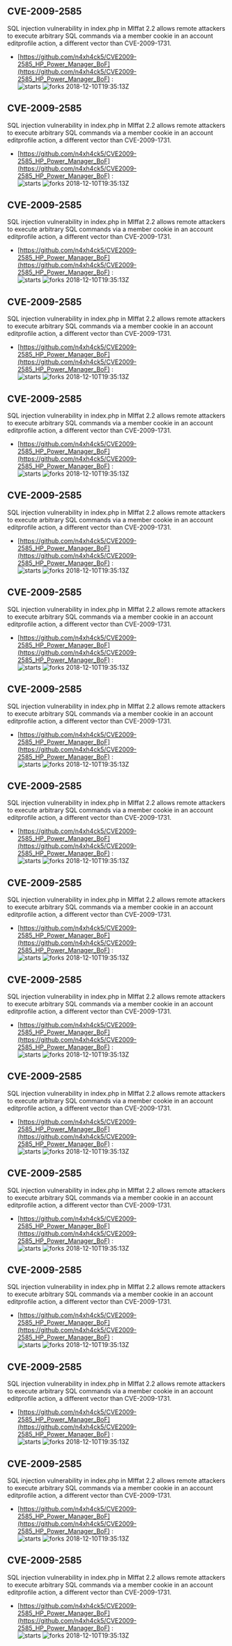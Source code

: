 ## CVE-2009-2585
 SQL injection vulnerability in index.php in Mlffat 2.2 allows remote attackers to execute arbitrary SQL commands via a member cookie in an account editprofile action, a different vector than CVE-2009-1731.

- [https://github.com/n4xh4ck5/CVE2009-2585_HP_Power_Manager_BoF](https://github.com/n4xh4ck5/CVE2009-2585_HP_Power_Manager_BoF) :  
![starts](https://img.shields.io/github/stars/n4xh4ck5/CVE2009-2585_HP_Power_Manager_BoF.svg) 
![forks](https://img.shields.io/github/forks/n4xh4ck5/CVE2009-2585_HP_Power_Manager_BoF.svg) 
2018-12-10T19:35:13Z

## CVE-2009-2585
 SQL injection vulnerability in index.php in Mlffat 2.2 allows remote attackers to execute arbitrary SQL commands via a member cookie in an account editprofile action, a different vector than CVE-2009-1731.

- [https://github.com/n4xh4ck5/CVE2009-2585_HP_Power_Manager_BoF](https://github.com/n4xh4ck5/CVE2009-2585_HP_Power_Manager_BoF) :  
![starts](https://img.shields.io/github/stars/n4xh4ck5/CVE2009-2585_HP_Power_Manager_BoF.svg) 
![forks](https://img.shields.io/github/forks/n4xh4ck5/CVE2009-2585_HP_Power_Manager_BoF.svg) 
2018-12-10T19:35:13Z

## CVE-2009-2585
 SQL injection vulnerability in index.php in Mlffat 2.2 allows remote attackers to execute arbitrary SQL commands via a member cookie in an account editprofile action, a different vector than CVE-2009-1731.

- [https://github.com/n4xh4ck5/CVE2009-2585_HP_Power_Manager_BoF](https://github.com/n4xh4ck5/CVE2009-2585_HP_Power_Manager_BoF) :  
![starts](https://img.shields.io/github/stars/n4xh4ck5/CVE2009-2585_HP_Power_Manager_BoF.svg) 
![forks](https://img.shields.io/github/forks/n4xh4ck5/CVE2009-2585_HP_Power_Manager_BoF.svg) 
2018-12-10T19:35:13Z

## CVE-2009-2585
 SQL injection vulnerability in index.php in Mlffat 2.2 allows remote attackers to execute arbitrary SQL commands via a member cookie in an account editprofile action, a different vector than CVE-2009-1731.

- [https://github.com/n4xh4ck5/CVE2009-2585_HP_Power_Manager_BoF](https://github.com/n4xh4ck5/CVE2009-2585_HP_Power_Manager_BoF) :  
![starts](https://img.shields.io/github/stars/n4xh4ck5/CVE2009-2585_HP_Power_Manager_BoF.svg) 
![forks](https://img.shields.io/github/forks/n4xh4ck5/CVE2009-2585_HP_Power_Manager_BoF.svg) 
2018-12-10T19:35:13Z

## CVE-2009-2585
 SQL injection vulnerability in index.php in Mlffat 2.2 allows remote attackers to execute arbitrary SQL commands via a member cookie in an account editprofile action, a different vector than CVE-2009-1731.

- [https://github.com/n4xh4ck5/CVE2009-2585_HP_Power_Manager_BoF](https://github.com/n4xh4ck5/CVE2009-2585_HP_Power_Manager_BoF) :  
![starts](https://img.shields.io/github/stars/n4xh4ck5/CVE2009-2585_HP_Power_Manager_BoF.svg) 
![forks](https://img.shields.io/github/forks/n4xh4ck5/CVE2009-2585_HP_Power_Manager_BoF.svg) 
2018-12-10T19:35:13Z

## CVE-2009-2585
 SQL injection vulnerability in index.php in Mlffat 2.2 allows remote attackers to execute arbitrary SQL commands via a member cookie in an account editprofile action, a different vector than CVE-2009-1731.

- [https://github.com/n4xh4ck5/CVE2009-2585_HP_Power_Manager_BoF](https://github.com/n4xh4ck5/CVE2009-2585_HP_Power_Manager_BoF) :  
![starts](https://img.shields.io/github/stars/n4xh4ck5/CVE2009-2585_HP_Power_Manager_BoF.svg) 
![forks](https://img.shields.io/github/forks/n4xh4ck5/CVE2009-2585_HP_Power_Manager_BoF.svg) 
2018-12-10T19:35:13Z

## CVE-2009-2585
 SQL injection vulnerability in index.php in Mlffat 2.2 allows remote attackers to execute arbitrary SQL commands via a member cookie in an account editprofile action, a different vector than CVE-2009-1731.

- [https://github.com/n4xh4ck5/CVE2009-2585_HP_Power_Manager_BoF](https://github.com/n4xh4ck5/CVE2009-2585_HP_Power_Manager_BoF) :  
![starts](https://img.shields.io/github/stars/n4xh4ck5/CVE2009-2585_HP_Power_Manager_BoF.svg) 
![forks](https://img.shields.io/github/forks/n4xh4ck5/CVE2009-2585_HP_Power_Manager_BoF.svg) 
2018-12-10T19:35:13Z

## CVE-2009-2585
 SQL injection vulnerability in index.php in Mlffat 2.2 allows remote attackers to execute arbitrary SQL commands via a member cookie in an account editprofile action, a different vector than CVE-2009-1731.

- [https://github.com/n4xh4ck5/CVE2009-2585_HP_Power_Manager_BoF](https://github.com/n4xh4ck5/CVE2009-2585_HP_Power_Manager_BoF) :  
![starts](https://img.shields.io/github/stars/n4xh4ck5/CVE2009-2585_HP_Power_Manager_BoF.svg) 
![forks](https://img.shields.io/github/forks/n4xh4ck5/CVE2009-2585_HP_Power_Manager_BoF.svg) 
2018-12-10T19:35:13Z

## CVE-2009-2585
 SQL injection vulnerability in index.php in Mlffat 2.2 allows remote attackers to execute arbitrary SQL commands via a member cookie in an account editprofile action, a different vector than CVE-2009-1731.

- [https://github.com/n4xh4ck5/CVE2009-2585_HP_Power_Manager_BoF](https://github.com/n4xh4ck5/CVE2009-2585_HP_Power_Manager_BoF) :  
![starts](https://img.shields.io/github/stars/n4xh4ck5/CVE2009-2585_HP_Power_Manager_BoF.svg) 
![forks](https://img.shields.io/github/forks/n4xh4ck5/CVE2009-2585_HP_Power_Manager_BoF.svg) 
2018-12-10T19:35:13Z

## CVE-2009-2585
 SQL injection vulnerability in index.php in Mlffat 2.2 allows remote attackers to execute arbitrary SQL commands via a member cookie in an account editprofile action, a different vector than CVE-2009-1731.

- [https://github.com/n4xh4ck5/CVE2009-2585_HP_Power_Manager_BoF](https://github.com/n4xh4ck5/CVE2009-2585_HP_Power_Manager_BoF) :  
![starts](https://img.shields.io/github/stars/n4xh4ck5/CVE2009-2585_HP_Power_Manager_BoF.svg) 
![forks](https://img.shields.io/github/forks/n4xh4ck5/CVE2009-2585_HP_Power_Manager_BoF.svg) 
2018-12-10T19:35:13Z

## CVE-2009-2585
 SQL injection vulnerability in index.php in Mlffat 2.2 allows remote attackers to execute arbitrary SQL commands via a member cookie in an account editprofile action, a different vector than CVE-2009-1731.

- [https://github.com/n4xh4ck5/CVE2009-2585_HP_Power_Manager_BoF](https://github.com/n4xh4ck5/CVE2009-2585_HP_Power_Manager_BoF) :  
![starts](https://img.shields.io/github/stars/n4xh4ck5/CVE2009-2585_HP_Power_Manager_BoF.svg) 
![forks](https://img.shields.io/github/forks/n4xh4ck5/CVE2009-2585_HP_Power_Manager_BoF.svg) 
2018-12-10T19:35:13Z

## CVE-2009-2585
 SQL injection vulnerability in index.php in Mlffat 2.2 allows remote attackers to execute arbitrary SQL commands via a member cookie in an account editprofile action, a different vector than CVE-2009-1731.

- [https://github.com/n4xh4ck5/CVE2009-2585_HP_Power_Manager_BoF](https://github.com/n4xh4ck5/CVE2009-2585_HP_Power_Manager_BoF) :  
![starts](https://img.shields.io/github/stars/n4xh4ck5/CVE2009-2585_HP_Power_Manager_BoF.svg) 
![forks](https://img.shields.io/github/forks/n4xh4ck5/CVE2009-2585_HP_Power_Manager_BoF.svg) 
2018-12-10T19:35:13Z

## CVE-2009-2585
 SQL injection vulnerability in index.php in Mlffat 2.2 allows remote attackers to execute arbitrary SQL commands via a member cookie in an account editprofile action, a different vector than CVE-2009-1731.

- [https://github.com/n4xh4ck5/CVE2009-2585_HP_Power_Manager_BoF](https://github.com/n4xh4ck5/CVE2009-2585_HP_Power_Manager_BoF) :  
![starts](https://img.shields.io/github/stars/n4xh4ck5/CVE2009-2585_HP_Power_Manager_BoF.svg) 
![forks](https://img.shields.io/github/forks/n4xh4ck5/CVE2009-2585_HP_Power_Manager_BoF.svg) 
2018-12-10T19:35:13Z

## CVE-2009-2585
 SQL injection vulnerability in index.php in Mlffat 2.2 allows remote attackers to execute arbitrary SQL commands via a member cookie in an account editprofile action, a different vector than CVE-2009-1731.

- [https://github.com/n4xh4ck5/CVE2009-2585_HP_Power_Manager_BoF](https://github.com/n4xh4ck5/CVE2009-2585_HP_Power_Manager_BoF) :  
![starts](https://img.shields.io/github/stars/n4xh4ck5/CVE2009-2585_HP_Power_Manager_BoF.svg) 
![forks](https://img.shields.io/github/forks/n4xh4ck5/CVE2009-2585_HP_Power_Manager_BoF.svg) 
2018-12-10T19:35:13Z

## CVE-2009-2585
 SQL injection vulnerability in index.php in Mlffat 2.2 allows remote attackers to execute arbitrary SQL commands via a member cookie in an account editprofile action, a different vector than CVE-2009-1731.

- [https://github.com/n4xh4ck5/CVE2009-2585_HP_Power_Manager_BoF](https://github.com/n4xh4ck5/CVE2009-2585_HP_Power_Manager_BoF) :  
![starts](https://img.shields.io/github/stars/n4xh4ck5/CVE2009-2585_HP_Power_Manager_BoF.svg) 
![forks](https://img.shields.io/github/forks/n4xh4ck5/CVE2009-2585_HP_Power_Manager_BoF.svg) 
2018-12-10T19:35:13Z

## CVE-2009-2585
 SQL injection vulnerability in index.php in Mlffat 2.2 allows remote attackers to execute arbitrary SQL commands via a member cookie in an account editprofile action, a different vector than CVE-2009-1731.

- [https://github.com/n4xh4ck5/CVE2009-2585_HP_Power_Manager_BoF](https://github.com/n4xh4ck5/CVE2009-2585_HP_Power_Manager_BoF) :  
![starts](https://img.shields.io/github/stars/n4xh4ck5/CVE2009-2585_HP_Power_Manager_BoF.svg) 
![forks](https://img.shields.io/github/forks/n4xh4ck5/CVE2009-2585_HP_Power_Manager_BoF.svg) 
2018-12-10T19:35:13Z

## CVE-2009-2585
 SQL injection vulnerability in index.php in Mlffat 2.2 allows remote attackers to execute arbitrary SQL commands via a member cookie in an account editprofile action, a different vector than CVE-2009-1731.

- [https://github.com/n4xh4ck5/CVE2009-2585_HP_Power_Manager_BoF](https://github.com/n4xh4ck5/CVE2009-2585_HP_Power_Manager_BoF) :  
![starts](https://img.shields.io/github/stars/n4xh4ck5/CVE2009-2585_HP_Power_Manager_BoF.svg) 
![forks](https://img.shields.io/github/forks/n4xh4ck5/CVE2009-2585_HP_Power_Manager_BoF.svg) 
2018-12-10T19:35:13Z

